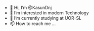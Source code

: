 - 👋 Hi, I’m @KasunDnj
- 👀 I’m interested in modern Technology  
- 🌱 I’m currently studying at UOR-SL 
- 📫 How to reach me ...

<!---
KasunDnj/KasunDnj is a ✨ special ✨ repository because its `README.md` (this file) appears on your GitHub profile.
You can click the Preview link to take a look at your changes.
--->
